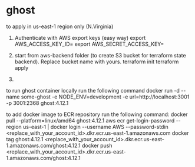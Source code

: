 # ghost

to apply in us-east-1 region only (N.Virginia)


1. Authenticate with AWS
export keys (easy way)
export AWS_ACCESS_KEY_ID=
export AWS_SECRET_ACCESS_KEY=
2. start from aws-backend folder (to create S3 bucket for terraform state backend). Replace bucket name with yours.
terraform init
terraform apply

3. 
to run ghost container locally run the following command
docker run -d --name some-ghost -e NODE_ENV=development -e url=http://localhost:3001 -p 3001:2368 ghost:4.12.1

to add docker image to ECR repository run the following command:
docker pull --platform=linux/amd64 ghost:4.12.1
aws ecr get-login-password --region us-east-1 | docker login --username AWS --password-stdin <replace_with_your_account_id>.dkr.ecr.us-east-1.amazonaws.com
docker tag ghost:4.12.1 <replace_with_your_account_id>.dkr.ecr.us-east-1.amazonaws.com/ghost:4.12.1
docker push <replace_with_your_account_id>.dkr.ecr.us-east-1.amazonaws.com/ghost:4.12.1
